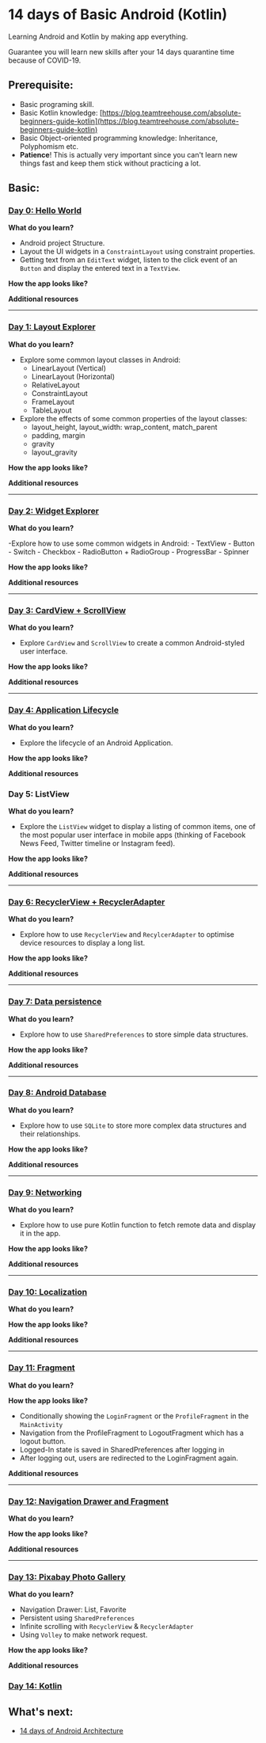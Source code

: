 # 14 days of Basic Android (Kotlin)

Learning Android and Kotlin by making app everything.

Guarantee you will learn new skills after your 14 days quarantine time because of COVID-19.

## Prerequisite:

- Basic programing skill.
- Basic Kotlin knowledge: [https://blog.teamtreehouse.com/absolute-beginners-guide-kotlin](https://blog.teamtreehouse.com/absolute-beginners-guide-kotlin)
- Basic Object-oriented programming knowledge: Inheritance, Polyphomism etc.
- **Patience**! This is actually very important since you can't learn new things fast and keep them stick without practicing a lot.
 
## Basic:

### [Day 0: Hello World](https://github.com/antranapp/14DaysOfBasicAndroidKotlin/tree/master/00-HelloWorld)

**What do you learn?**

- Android project Structure.
- Layout the UI widgets in a `ConstraintLayout` using constraint properties.
- Getting text from an `EditText` widget, listen to the click event of an `Button` and display the entered text in a `TextView`.

**How the app looks like?**

**Additional resources**

---
### [Day 1: Layout Explorer](https://github.com/antranapp/14DaysOfBasicAndroidKotlin/tree/master/01-LayoutExplorer)

**What do you learn?**

- Explore some common layout classes in Android:
	- LinearLayout (Vertical)
	- LinearLayout (Horizontal)
	- RelativeLayout
	- ConstraintLayout
	- FrameLayout
	- TableLayout
- Explore the effects of some common properties of the layout classes:
	- layout_height, layout_width: wrap_content, match_parent
	- padding, margin
	- gravity
	- layout_gravity

**How the app looks like?**

**Additional resources**

---
### [Day 2: Widget Explorer](https://github.com/antranapp/14DaysOfBasicAndroidKotlin/tree/master/02-WidgetExplorer)

**What do you learn?**

-Explore how to use some common widgets in Android:
	- TextView
	- Button
	- Switch
	- Checkbox
	- RadioButton + RadioGroup
	- ProgressBar
	- Spinner

**How the app looks like?**

**Additional resources**

---
### [Day 3: CardView + ScrollView](https://github.com/antranapp/14DaysOfBasicAndroidKotlin/tree/master/03-CardViewLayout)

**What do you learn?**

- Explore `CardView` and `ScrollView` to create a common Android-styled user interface.

**How the app looks like?**

**Additional resources**

---
### [Day 4: Application Lifecycle](https://github.com/antranapp/14DaysOfBasicAndroidKotlin/tree/master/04-AppLifecycle)

**What do you learn?**

- Explore the lifecycle of an Android Application.

**How the app looks like?**

**Additional resources**

### Day 5: ListView

**What do you learn?**

- Explore the `ListView` widget to display a listing of common items, one of the most popular user interface in mobile apps (thinking of Facebook News Feed, Twitter timeline or Instagram feed).

**How the app looks like?**

**Additional resources**

---
### [Day 6: RecyclerView + RecyclerAdapter](https://github.com/antranapp/14DaysOfBasicAndroidKotlin/tree/master/06-RecycleViewRecycleAdapter)

**What do you learn?**

- Explore how to use `RecyclerView` and `RecylcerAdapter` to optimise device resources to display a long list.

**How the app looks like?**

**Additional resources**

---
### [Day 7: Data persistence](https://github.com/antranapp/14DaysOfBasicAndroidKotlin/tree/master/07-DataPersistence)

**What do you learn?**

- Explore how to use `SharedPreferences` to store simple data structures.

**How the app looks like?**

**Additional resources**

---
### [Day 8: Android Database](https://github.com/antranapp/14DaysOfBasicAndroidKotlin/tree/master/08-Database)

**What do you learn?**

- Explore how to use `SQLite` to store more complex data structures and their relationships.

**How the app looks like?**

**Additional resources**

---
### [Day 9: Networking](https://github.com/antranapp/14DaysOfBasicAndroidKotlin/tree/master/09-Networking)

**What do you learn?**

- Explore how to use pure Kotlin function to fetch remote data and display it in the app.

**How the app looks like?**

**Additional resources**

---
### [Day 10: Localization](https://github.com/antranapp/14DaysOfBasicAndroidKotlin/tree/master/10-Localization)

**What do you learn?**

**How the app looks like?**

**Additional resources**

---
### [Day 11: Fragment](https://github.com/antranapp/14DaysOfBasicAndroidKotlin/tree/master/11-FragmentNavigation)

**What do you learn?**

**How the app looks like?**

- Conditionally showing the `LoginFragment` or the `ProfileFragment` in the `MainActivity`
- Navigation from the ProfileFragment to LogoutFragment which has a logout button.
- Logged-In state is saved in SharedPreferences after logging in
- After logging out, users are redirected to the LoginFragment again.

**Additional resources**

---
### [Day 12: Navigation Drawer and Fragment](https://github.com/antranapp/14DaysOfBasicAndroidKotlin/tree/master/12-NavigationView)

**What do you learn?**

**How the app looks like?**

**Additional resources**

---
### [Day 13: Pixabay Photo Gallery](https://github.com/antranapp/14DaysOfBasicAndroidKotlin/tree/master/13-PhotoGallery)

**What do you learn?**

- Navigation Drawer: List, Favorite
- Persistent using `SharedPreferences`
- Infinite scrolling with `RecyclerView` & `RecyclerAdapter`
- Using `Volley` to make network request. 

**How the app looks like?**

**Additional resources**

### [Day 14: Kotlin](https://github.com/antranapp/14DaysOfBasicAndroidKotlin/tree/master/14-Kotlin)

## What's next:

- [14 days of Android Architecture](https://github.com/antranapp/14DaysOfAndroidArchitecture)



